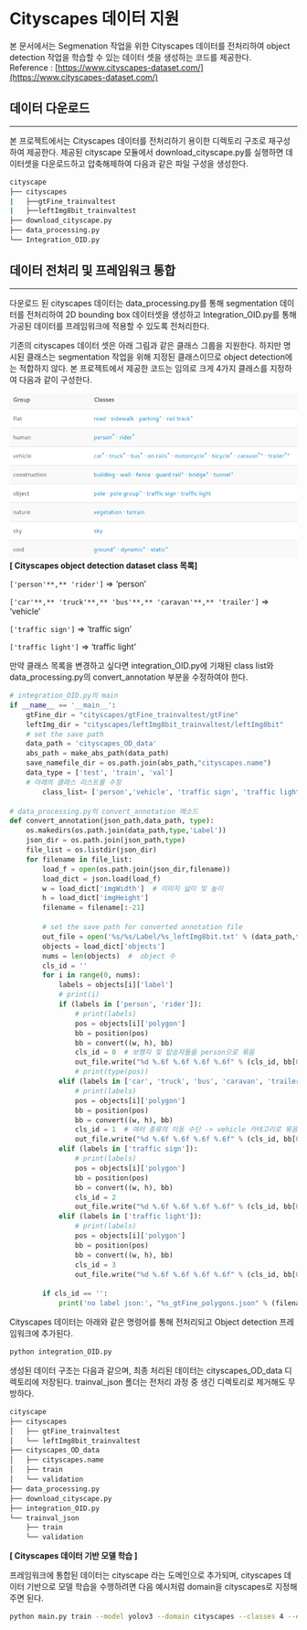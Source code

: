 # Cityscapes 데이터 지원

본 문서에서는 Segmenation 작업을 위한  Cityscapes 데이터를 전처리하여 object detection 작업을 학습할 수 있는 데이터 셋을 생성하는 코드를 제공한다.  
Reference :  [https://www.cityscapes-dataset.com/](https://www.cityscapes-dataset.com/)

## 데이터 다운로드

---

본 프로젝트에서는 Cityscapes 데이터를 전처리하기 용이한 디렉토리 구조로 재구성하여 제공한다. 제공된 cityscape 모듈에서 download_cityscape.py를 실행하면 데이터셋을 다운로드하고 압축해제하여 다음과 같은 파일 구성을 생성한다. 

```bash
cityscape
├── cityscapes
|   ├──gtFine_trainvaltest
|   ├──leftImg8bit_trainvaltest
├── download_cityscape.py
├── data_processing.py
└── Integration_OID.py
```

## 데이터 전처리 및 프레임워크 통합

---

다운로드 된 cityscapes 데이터는 data_processing.py를 통해 segmentation 데이터를 전처리하여 2D bounding box 데이터셋을 생성하고 Integration_OID.py를 통해 가공된 데이터를 프레임워크에 적용할 수 있도록  전처리한다. 

기존의 cityscapes 데이터 셋은 아래 그림과 같은 클래스 그룹을 지원한다. 하지만 명시된 클래스는 segmentation 작업을 위해 지정된 클래스이므로 object detection에는 적합하지 않다. 본 프로젝트에서 제공한 코드는 임의로 크게 4가지 클래스를 지정하여 다음과 같이 구성한다.

![cityscapes_classes](/readme/cityscapes_classes.PNG)  
**[ Cityscapes object detection dataset class 목록]**

`['person'**,** 'rider']` ⇒ ‘person’  

`['car'**,** 'truck'**,** 'bus'**,** 'caravan'**,** 'trailer']` ⇒ ‘vehicle’

`['traffic sign']` ⇒  ‘traffic sign’

`['traffic light']` ⇒ ‘traffic light’ 

만약 클래스 목록을 변경하고 싶다면 integration_OID.py에 기재된 class list와  data_processing.py의 convert_annotation 부분을 수정하여야 한다.

```python
# integration_OID.py의 main
if __name__ == '__main__':
    gtFine_dir = "cityscapes/gtFine_trainvaltest/gtFine"
    leftImg_dir = "cityscapes/leftImg8bit_trainvaltest/leftImg8bit"
    # set the save path
    data_path = 'cityscapes_OD_data'
    abs_path = make_abs_path(data_path)
    save_namefile_dir = os.path.join(abs_path,"cityscapes.name")
    data_type = ['test', 'train', 'val']
    # 아래의 클래스 리스트를 수정 
		class_list= ['person','vehicle', 'traffic sign', 'traffic light']

# data_processing.py의 convert_annotation 메소드 
def convert_annotation(json_path,data_path, type):
    os.makedirs(os.path.join(data_path,type,'Label'))
    json_dir = os.path.join(json_path,type)
    file_list = os.listdir(json_dir)
    for filename in file_list:
        load_f = open(os.path.join(json_dir,filename))
        load_dict = json.load(load_f)
        w = load_dict['imgWidth']  # 이미지 넓이 및 높이
        h = load_dict['imgHeight']
        filename = filename[:-21]

        # set the save path for converted annotation file
        out_file = open('%s/%s/Label/%s_leftImg8bit.txt' % (data_path,type,filename), 'w')
        objects = load_dict['objects']
        nums = len(objects)  #  object 수
        cls_id = ''
        for i in range(0, nums):
            labels = objects[i]['label']
            # print(i)
            if (labels in ['person', 'rider']):
                # print(labels)
                pos = objects[i]['polygon']
                bb = position(pos)
                bb = convert((w, h), bb)
                cls_id = 0  # 보행자 및 탑승자들을 person으로 묶음
                out_file.write("%d %.6f %.6f %.6f %.6f" % (cls_id, bb[0], bb[1], bb[2], bb[3]) +'\n' )
                # print(type(pos))
            elif (labels in ['car', 'truck', 'bus', 'caravan', 'trailer']):
                # print(labels)
                pos = objects[i]['polygon']
                bb = position(pos)
                bb = convert((w, h), bb)
                cls_id = 1  # 여러 종류의 이동 수단 -> vehicle 카테고리로 묶음
                out_file.write("%d %.6f %.6f %.6f %.6f" % (cls_id, bb[0], bb[1], bb[2], bb[3]) +'\n' )
            elif (labels in ['traffic sign']):
                # print(labels)
                pos = objects[i]['polygon']
                bb = position(pos)
                bb = convert((w, h), bb)
                cls_id = 2
                out_file.write("%d %.6f %.6f %.6f %.6f" % (cls_id, bb[0], bb[1], bb[2], bb[3]) +'\n' )
            elif (labels in ['traffic light']):
                # print(labels)
                pos = objects[i]['polygon']
                bb = position(pos)
                bb = convert((w, h), bb)
                cls_id = 3
                out_file.write("%d %.6f %.6f %.6f %.6f" % (cls_id, bb[0], bb[1], bb[2], bb[3]) +'\n' )

        if cls_id == '':
            print('no label json:', "%s_gtFine_polygons.json" % (filename))
```

Cityscapes 데이터는 아래와 같은 명령어를 통해 전처리되고 Object detection 프레임워크에 추가된다. 

```bash
python integration_OID.py 
```

생성된 데이터 구조는 다음과 같으며, 최종 처리된 데이터는 cityscapes_OD_data 디렉토리에 저장된다. trainval_json 폴더는 전처리 과정 중 생긴 디렉토리로 제거해도 무방하다. 

```bash
cityscape
├── cityscapes
│   ├── gtFine_trainvaltest
│   └── leftImg8bit_trainvaltest
├── cityscapes_OD_data
│   ├── cityscapes.name
│   ├── train
│   └── validation
├── data_processing.py
├── download_cityscape.py
├── integration_OID.py
└── trainval_json
    ├── train
    └── validation
```

**[ Cityscapes 데이터 기반 모델 학습 ]**

프레임워크에 통합된 데이터는  cityscape 라는 도메인으로 추가되며, cityscapes 데이터 기반으로 모델 학습을 수행하려면 다음 예시처럼 domain을 cityscapes로 지정해주면 된다. 

```bash
python main.py train --model yolov3 --domain cityscapes --classes 4 --epochs 200 --weights weights/darknet53.conv74 --batch-size 8
```

